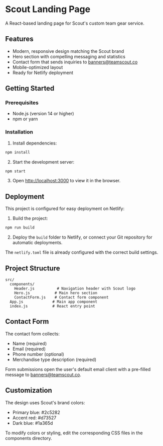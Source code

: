 # Scout Landing Page

A React-based landing page for Scout's custom team gear service.

## Features

- Modern, responsive design matching the Scout brand
- Hero section with compelling messaging and statistics
- Contact form that sends inquiries to banners@teamscout.co
- Mobile-optimized layout
- Ready for Netlify deployment

## Getting Started

### Prerequisites

- Node.js (version 14 or higher)
- npm or yarn

### Installation

1. Install dependencies:
```bash
npm install
```

2. Start the development server:
```bash
npm start
```

3. Open [http://localhost:3000](http://localhost:3000) to view it in the browser.

## Deployment

This project is configured for easy deployment on Netlify:

1. Build the project:
```bash
npm run build
```

2. Deploy the `build` folder to Netlify, or connect your Git repository for automatic deployments.

The `netlify.toml` file is already configured with the correct build settings.

## Project Structure

```
src/
  components/
    Header.js          # Navigation header with Scout logo
    Hero.js           # Main hero section
    ContactForm.js    # Contact form component
  App.js             # Main app component
  index.js           # React entry point
```

## Contact Form

The contact form collects:
- Name (required)
- Email (required)
- Phone number (optional)
- Merchandise type description (required)

Form submissions open the user's default email client with a pre-filled message to banners@teamscout.co.

## Customization

The design uses Scout's brand colors:
- Primary blue: #2c5282
- Accent red: #d73527
- Dark blue: #1a365d

To modify colors or styling, edit the corresponding CSS files in the components directory.
